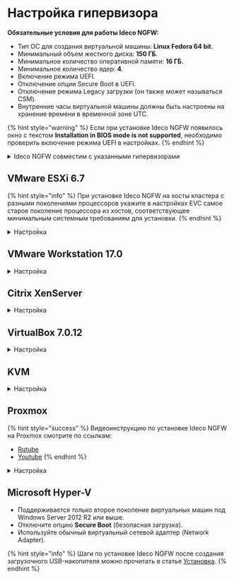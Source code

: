 # Настройка гипервизора

**Обязательные условия для работы Ideco NGFW:**

* Тип ОС для создания виртуальной машины: **Linux Fedora 64 bit**.
* Минимальный объем жесткого диска: **150 ГБ**.
* Минимальное количество оперативной памяти: **16 ГБ**.
* Минимальное количество ядер: **4**.
* Включение режима UEFI.
* Отключение опции Secure Boot в UEFI.
* Отключение режима Legacy загрузки (он также может называться CSM).
* Внутренние часы виртуальной машины должны быть настроены на хранение времени в временной зоне UTC.

{% hint style="warning" %}
Если при установке Ideco NGFW появилось окно с текстом **Installation in BIOS mode is not supported**, необходимо проверить включение режима UEFI в настройках.
{% endhint %}

<details>
<summary>Ideco NGFW совместим с указанными гипервизорами</summary>

* Microsoft Hyper-V (2-го поколения).
* VMware (Workstation и ESXi) версии не ниже 6.5.0.
* VirtualBox версии не ниже 7.0.0.
* KVM версии не ниже 1.2.0.
* Proxmox VE.
* Citrix XenServer.

</details>


## VMware ESXi 6.7

{% hint style="info" %}
При установке Ideco NGFW на хосты кластера с разными поколениями процессоров укажите в настройках EVC самое старое поколение процессора из хостов, соответствующее минимальным системным требованиям для установки.
{% endhint %}

<details>
<summary>Настройка</summary>

Перед установкой Ideco NGFW:
* Загрузите образ, скачанный с [MY.IDECO](https://my.ideco.ru/), на VMware ESXi. При настройке виртуальной машины потребуется указать его путь.
* Увеличьте размер видеопамяти для виртуальной машины до 16 МБ.
* Используйте виртуальные сетевые адаптеры **vmxnet3**.

1\. Создайте виртуальную машину:

![](/.gitbook/assets/specifics-of-hypervisor-settings4.png)

2\. Укажите **Имя** виртуальной машине и установите остальные настройки как на скриншоте:

 ![](/.gitbook/assets/specifics-of-hypervisor-settings5.png)

3\. Выберите хранилище для виртуальной машины:

![](/.gitbook/assets/specifics-of-hypervisor-settings6.png)

4\. Установите размер оперативной памяти **16ГБ** и размер диска **150ГБ**. После выберите в поле **CD/DVD Drive** Datastore ISO file и укажите путь к загрузочному образу:
   
![](/.gitbook/assets/specifics-of-hypervisor-settings7.png)

5\. Включите **UEFI** на вкладке **VM Options**, выбрав в поле **Firmware** EFI:

![](/.gitbook/assets/specifics-of-hypervisor-settings8.png)

6\. Нажмите **Finish**:

![](/.gitbook/assets/specifics-of-hypervisor-settings9.png)

</details>

## VMware Workstation 17.0

<details>
<summary>Настройка</summary>

Перед установкой Ideco NGFW:
* Увеличьте размер видеопамяти для виртуальной машины до 16 МБ.
* Используйте виртуальные сетевые адаптеры **vmxnet3**.

1\. Создайте виртуальную машину, нажав **Create a New Virtual Machine**:

![](/.gitbook/assets/specifics-of-hypervisor-settings12.png)

2\. Укажите загрузочный ISO-образ:

![](/.gitbook/assets/specifics-of-hypervisor-settings13.png)

3\. Выберите гостевую операционную систему **Linux** и в раскрывающемся списке укажите тип **Fedora 64-bit**:

![](/.gitbook/assets/specifics-of-hypervisor-settings14.png)

4\. Укажите имя виртуальной машины и директорию для создания виртуального диска:

![](/.gitbook/assets/specifics-of-hypervisor-settings15.png)

5\. Укажите размер вирутального жесткого диска **150ГБ**:
   
![](/.gitbook/assets/specifics-of-hypervisor-settings16.png)

6\. Выберите **Customize Hardware** для изменения настроек виртуальной машины:

![](/.gitbook/assets/specifics-of-hypervisor-settings17.png)

7\. Укажите размер виртуальной оперативной памяти **16384МБ**:

![](/.gitbook/assets/specifics-of-hypervisor-settings18.png)

8\. Укажите количество ядер процесса равное 4:

![](/.gitbook/assets/specifics-of-hypervisor-settings19.png)

9\. Выйдите из меню и нажмите **Finish** для окончания настройки:

![](/.gitbook/assets/specifics-of-hypervisor-settings20.png)

10\. Перейдите в окно виртуальной машины и нажмите **Edit virtual machine settings**:

![](/.gitbook/assets/specifics-of-hypervisor-settings21.png)

11\. Перейдите на вкладку **Options**:

![](/.gitbook/assets/specifics-of-hypervisor-settings22.png)

12\. Выберите опцию **Advanced** и установите для параметра Firmware Type значение **UEFI**:

![](/.gitbook/assets/specifics-of-hypervisor-settings23.png)

13\. Нажмите **OK** для завершения настройки виртуальной машины.

</details>

## Citrix XenServer

<details>
<summary>Настройка</summary>

Если xenserver не загружается с установочного образа:

1\. Выполните команду `xe vm-list`. Она отобразит список виртуальных машин на xenserver.

2\. Выберите виртуальную машину с NGFW и запомните ее UUID.

3\. Выполните команду. После этого начнется загрузка с установочного носителя:
``` 
xe vm-param-set uuid=<UUID> HVM-boot-policy=BIOS\ order HVM-boot-params:order=dc
```

</details>

## VirtualBox 7.0.12

<details>
<summary>Настройка</summary>

* По умолчанию при создании виртуальной машины создается 1 сетевая карта с типом подключения **NAT**.

1\. Укажите **Имя** виртуальной машины (ВМ), выберите директорию для ВМ и установите путь до загрузочного образа NGFW. Остальные параметры установите как на скриншоте:

![](/.gitbook/assets/specifics-of-hypervisor-settings24.png)

2\. Установите размер оперативной памяти ВМ (**16 ГБ**) и нажмите **Включить EFI**:
    
![](/.gitbook/assets/specifics-of-hypervisor-settings25.png)

3\. Создайте виртуальный жесткий диск под ВМ (Объем не меньше **150ГБ**):

![](/.gitbook/assets/specifics-of-hypervisor-settings26.png)

4\. Нажмите **Готово**

</details>

## KVM

<details>
<summary>Настройка</summary>

1\. При установке Ideco NGFW выберите тип операционной системы - **Fedora**

2\. Включите опцию **Проверить конфигурацию перед установкой** и нажмите кнопку **Готово** на пятом шаге (virtm-manager) установки:

![](/.gitbook/assets/specifics-of-hypervisor-settings27.png)

3\. Измените интерфейс на **virtio** для дисков и сетевых карт.

4\. Используйте режим кеширования **writeback**, если диски хранятся в qcow2 или raw-файлах.\
Если нет - проконсультируйтесь у администратора хранилища или нашей технической поддержки относительно выбора режима кеширования.

5\. В появившемся окне на вкладке **Обзор** в поле **Firmware** выберите пункт **UEFI x86\_64:/usr/share/OVMF/OVMF\_CODE.fd**. Выбор этого пункта включит **UEFI** и выключит опцию **Secure Boot**.

![](/.gitbook/assets/specifics-of-hypervisor-settings28.png)

Если пункта **UEFI x86\_64:/usr/share/OVMF/OVMF\_CODE.fd** нет в списке, доустановите пакет ovmf. В Ubuntu этот пакет устанавливается командой `sudo apt install ovmf`.
</details>

## Proxmox

{% hint style="success" %}
Видеоинструкцию по установке Ideco NGFW на Proxmox смотрите по ссылкам:
* [Rutube](https://rutube.ru/video/33b94fd8c7ca7262da0f8f6282d75548/)
* [Youtube](https://youtu.be/ntYvS5Yz6dk?si=DK9VENP46g9DjcPE)
{% endhint %}

<details>
<summary>Настройка</summary>

1\. Нажмите **Создать ВМ**, введите имя машины:

![](/.gitbook/assets/proxmox.png)

2\. В разделе **ОС** выберите хранилище и заполните поля:

![](/.gitbook/assets/proxmox1.png)

* **ISO-образ** - образ с нужной версией NGFW.
* **Гостевая ОС**:
  * **Тип** - Linux.
  * **Версия** - 6.х - 2.0 Kernel.

3\. В разделе **Система** заполните поля:

![](/.gitbook/assets/proxmox2.png)

* **BIOS** - OVMF.
* **Хранилище EFI** - хранилище для UEFI-диска.
* **Предварительная загрузка ключей** - отключите опцию.

4\. В разделе **Диски** укажите нужный размер диска (не меньше 150 ГБ) и выберите хранилище для NGFW:

![](/.gitbook/assets/proxmox3.png)

Проверьте свободное место на диске.

5\. В разделе **Процессор** укажите количество сокетов и ядер (от четырех ядер) и выберите тип, который поддерживает SSE 4.2:

![](/.gitbook/assets/proxmox4.png)

6\. В разделе **Память** укажите объем оперативной памяти (не менее 16 ГБ):

![](/.gitbook/assets/proxmox5.png)

7\. В разделе **Сеть** в поле **Сетевой мост** выберите сетевой мост для локального интерфейса:

![](/.gitbook/assets/proxmox6.png)

Рекомендуем отключить опцию **Сетевой экран**, чтобы облегчить настройку и отладку файрвола в Ideco NGFW и избежать конфликтов обработки трафика.

8\. В разделе **Подтверждение** проверьте заданные настройки и нажмите **Готово**:

![](/.gitbook/assets/proxmox7.png)

Рекомендуем отключить опцию **Запуск после создания**, так как потребуется добавить еще одно сетевое устройство.

9\. Для работы NGFW также понадобится мост на сетевой интерфейс, чтобы получить доступ в интернет. Нажмите на созданную виртуальную машину, выберите **Оборудование -> Добавить -> Сетевое устройство** и добавьте мост, соответствующий выбранному ранее коммутатору:

![](/.gitbook/assets/proxmox8.png)

</details>

## Microsoft Hyper-V

* Поддерживается только второе поколение виртуальных машин под Windows Server 2012 R2 или выше.
* Отключите опцию **Secure Boot** (безопасная загрузка).
* Используйте обычный виртуальный сетевой адаптер (Network Adapter).

{% hint style="info" %}
Шаги по установке Ideco NGFW после создания загрузочного USB-накопителя можно прочитать в статье [Установка](installation-process.md).
{% endhint %}